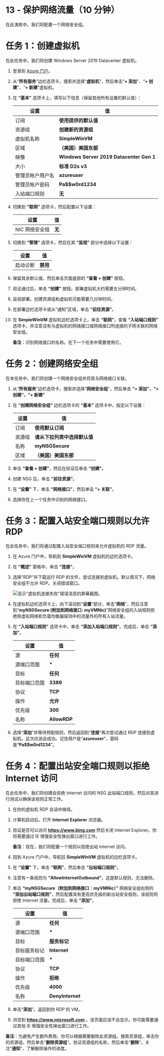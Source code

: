 ﻿---
wts:
    title: '13 - 保护网络流量（10 分钟）'
    module: '模块 04：介绍常规安全性和网络安全功能'
---
# 13 - 保护网络流量（10 分钟）

在此演练中，我们将配置一个网络安全组。

# 任务 1：创建虚拟机

在此任务中，我们将创建 Windows Server 2019 Datacenter 虚拟机。 

1. 登录到 [Azure 门户](https://portal.azure.com)。

2. 从“**所有服务**”边栏选项卡，搜索并选择“**虚拟机**”，然后单击“**+ 添加**”、“**+ 创建**”、“**+ 新建**”虚拟机。

3. 在 **“基本”** 选项卡上，填写以下信息（保留其他所有设置的默认值）：

    | 设置 | 值 |
    |  -- | -- |
    | 订阅 | **使用提供的默认值** |
    | 资源组 | **创建新的资源组** |
    | 虚拟机名称 | **SimpleWinVM** |
    | 区域 | **（美国）美国东部**|
    | 映像 | **Windows Server 2019 Datacenter Gen 1**|
    | 大小 | **标准 D2s v3**|
    | 管理员帐户用户名 | **azureuser** |
    | 管理员帐户密码 | **Pa$$w0rd1234**|
    | 入站端口规则 | **无**|

4. 切换到 **“联网”** 选项卡，然后配置以下设置：

    | 设置 | 值 |
    | -- | -- |
    | NIC 网络安全组 | **无**|

5. 切换到 **“管理”** 选项卡，然后在其 **“监视”** 部分中选择以下设置：

    | 设置 | 值 |
    | -- | -- |
    | 启动诊断 | **禁用**|

6. 保留其余默认值，然后单击页面底部的 **“查看 + 创建”** 按钮。

7. 验证通过后，单击 **“创建”** 按钮。部署虚拟机大约需要五分钟时间。

8. 监视部署。创建资源组和虚拟机可能需要几分钟时间。 

9. 在部署边栏选项卡或从“通知”区域，单击 **“前往资源”**。 

10. 在 **SimpleWinVM** 虚拟机边栏选项卡上，单击 **“联网”**，查看 **“入站端口规则”** 选项卡，并注意没有与虚拟机的网络接口或网络接口所连接的子网关联的网络安全组。

    **备注**：识别网络接口的名称。在下一个任务中需要使用它。

# 任务 2：创建网络安全组

在本任务中，我们将创建一个网络安全组并将其与网络接口关联。

1. 从“**所有服务**”边栏选项卡，搜索并选择“**网络安全组**”，然后单击 **“+ 添加”、“+ 创建”、“+ 新建”**

2. 在 **“创建网络安全组”** 边栏选项卡的 **“基本”** 选项卡中，指定以下设置：

    | 设置 | 值 |
    | -- | -- |
    | 订阅 | **使用默认订阅** |
    | 资源组 | **请从下拉列表中选择默认值** |
    | 名称 | **myNSGSecure** |
    | 区域 | **（美国）美国东部**  |

3. 单击 **“查看 + 创建”**，然后在验证后单击 **“创建”**。

4. 创建 NSG 后，单击 **“前往资源”**。

5. 在 **“设置”** 下，单击 **“网络接口”**，然后单击 **“+ 关联”**。

6. 选择你在上一个任务中识别的网络接口。 

# 任务 3：配置入站安全端口规则以允许 RDP

在此任务中，我们将通过配置入站安全端口规则来允许虚拟机的 RDP 流量。 

1. 在 Azure 门户中，导航到 **SimpleWinVM** 虚拟机的边栏选项卡。 

2. 在 **“概述”** 窗格中，单击 **“连接”**。

3. 选择“RDP”并下载运行 RDP 的文件，尝试连接到虚拟机。默认情况下，网络安全组不允许 RDP。关闭错误窗口。 


    ![显示“虚拟机连接失败”错误消息的屏幕截图。](../images/1201.png)

4. 在虚拟机边栏选项卡上，向下滚动到“**设置**”部分，单击“**网络**”，然后注意到“**myNSGSecure (附加到网络接口: myVMNic)**”网络安全组的入站规则拒绝除虚拟网络和负载均衡器探测中的流量外的所有入站流量。

5. 在 **“入站端口规则”** 选项卡中，单击 **“添加入站端口规则”**。完成后，单击 **“添加”**。 

    | 设置 | 值 |
    | -- | -- |
    | 源 | **任何**|
    | 源端口范围 | **\*** |
    | 目标 | **任何** |
    | 目标端口范围 | **3389** |
    | 协议 | **TCP** |
    | 操作 | **允许** |
    | 优先级 | **300** |
    | 名称 | **AllowRDP** |

6. 选择“**添加**”并等待预配规则，然后返回到“**连接**”再次尝试通过 RDP 连接到虚拟机。这次应该会成功。记住用户是“**azureuser**”，密码是“**Pa$$w0rd1234**”。

# 任务 4：配置出站安全端口规则以拒绝 Internet 访问

在此任务中，我们将创建会拒绝 Internet 访问的 NSG 出站端口规则，然后对其进行测试以确保该规则正常工作。

1. 在你的虚拟机 RDP 会话中继续。 

2. 计算机启动后，打开 **Internet Explorer** 浏览器。

3. 验证是否可以访问 **https://www.bing.com** 然后关闭 Internet Explorer。你将需要通过 IE 增强安全性弹出窗口进行工作。 

    **备注**：现在，我们将配置一个规则以拒绝出站 Internet 访问。 

4. 回到 Azure 门户中，导航回 **SimpleWinVM** 虚拟机的边栏选项卡。 

5. 在 **“设置”** 下，单击 **“联网”**，然后单击 **“出站端口规则”**。

6. 注意有一条规则为 **“AllowInternetOutbound”**。这是默认规则，无法删除。 

7. 单击 **“myNSGSecure（附加到网络接口：myVMNic）”** 网络安全组右侧的 **“添加出站端口规则”**，然后配置具有更高优先级的新出站安全规则，该规则将拒绝 Internet 流量。完成后，单击 **“添加”**。 

    | 设置 | 值 |
    | -- | -- |
    | 源 | **任何**|
    | 源端口范围 | **\*** |
    | 目标 | **服务标记** |
    | 目标服务标记 | **Internet** |
    | 目标端口范围 | **\*** |
    | 协议 | **TCP** |
    | 操作 | **拒绝** |
    | 优先级 | **4000** |
    | 名称 | **DenyInternet** |

8. 单击“**添加**”。返回到你 RDP 的 VM。 

9. 浏览到 **https://www.microsoft.com** 。该页面应该不会显示。你可能需要通过其他 IE 增强安全性弹出窗口进行工作。

**备注**：为避免产生额外费用，你可以根据需要删除此资源组。搜索资源组，单击你的资源组，然后单击“**删除资源组**”。验证资源组的名称，然后单击“**删除**”。关注“**通知**”，了解删除操作的进度。

